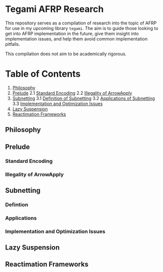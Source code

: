 # Tegami AFRP Research

This repository serves as a compilation of research into the topic of AFRP for use in my upcoming library `tegami`. The aim is to guide those looking to get into AFRP implementation in the future, give them insight into implementation issues, and help them avoid common implementation pitfalls. 

This compilation does not aim to be academically rigorous.

# Table of Contents
1. [Philosophy](#philosophy)
2. [Prelude](#prelude)
2.1 [Standard Encoding](#standard-encoding)
2.2 [Illegality of ArrowApply](#illegality-of-arrowapply)
3. [Subnetting](#subnetting)
3.1 [Definition of Subnetting](#definition)
3.2 [Applications of Subnetting](#applications)
3.3 [Implementation and Optimization Issues](#implementations-and-optimization-issues)
4. [Lazy Suspension](#lazy-suspension)
5. [Reactimation Frameworks](#reactimation-frameworks)

## Philosophy
## Prelude
### Standard Encoding
### Illegality of ArrowApply
## Subnetting
### Defintion
### Applications
### Implementation and Optimization Issues
## Lazy Suspension
## Reactimation Frameworks
